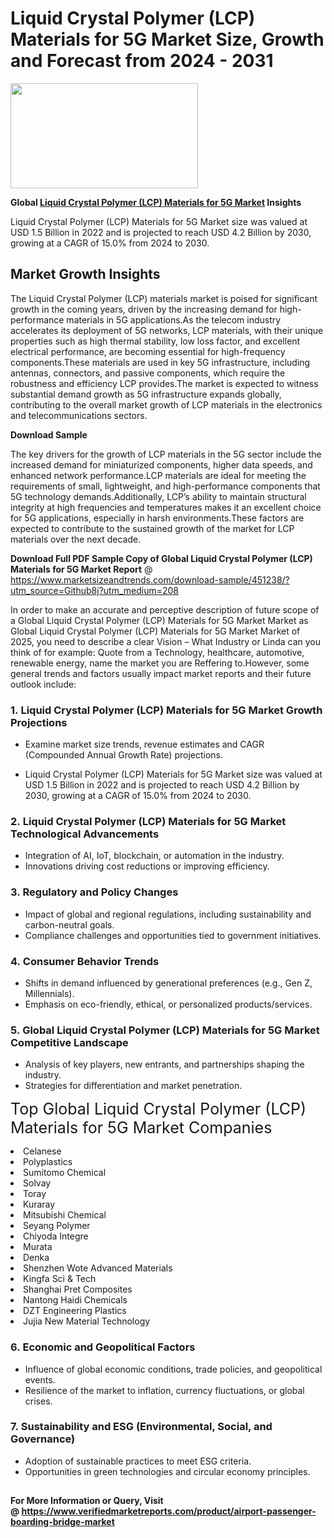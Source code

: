 <H1>Liquid Crystal Polymer (LCP) Materials for 5G Market Size, Growth and Forecast from 2024 - 2031</H1><img class="aligncenter size-medium wp-image-584254" src="https://thirdeyenews.in/wp-content/uploads/2024/09/Global-Market-Research-300x168.jpeg" alt="" width="300" height="168" /><p><strong>Global&nbsp;<a href="https://www.marketsizeandtrends.com/download-sample/451238/?utm_source=Github8j?utm_medium=208">Liquid Crystal Polymer (LCP) Materials for 5G Market</a> Insights</strong></p><p>Liquid Crystal Polymer (LCP) Materials for 5G Market size was valued at USD 1.5 Billion in 2022 and is projected to reach USD 4.2 Billion by 2030, growing at a CAGR of 15.0% from 2024 to 2030.</p><p><h2>Market Growth Insights</h2> <p>The Liquid Crystal Polymer (LCP) materials market is poised for significant growth in the coming years, driven by the increasing demand for high-performance materials in 5G applications.As the telecom industry accelerates its deployment of 5G networks, LCP materials, with their unique properties such as high thermal stability, low loss factor, and excellent electrical performance, are becoming essential for high-frequency components.These materials are used in key 5G infrastructure, including antennas, connectors, and passive components, which require the robustness and efficiency LCP provides.The market is expected to witness substantial demand growth as 5G infrastructure expands globally, contributing to the overall market growth of LCP materials in the electronics and telecommunications sectors.</p> <p><strong>Download Sample</strong></p> <p>The key drivers for the growth of LCP materials in the 5G sector include the increased demand for miniaturized components, higher data speeds, and enhanced network performance.LCP materials are ideal for meeting the requirements of small, lightweight, and high-performance components that 5G technology demands.Additionally, LCP’s ability to maintain structural integrity at high frequencies and temperatures makes it an excellent choice for 5G applications, especially in harsh environments.These factors are expected to contribute to the sustained growth of the market for LCP materials over the next decade.</p> <p><span class=""><strong>Download Full PDF Sample Copy of Global Liquid Crystal Polymer (LCP) Materials for 5G Market Report</strong> @ <a href="https://www.marketsizeandtrends.com/download-sample/451238/?utm_source=Github8j?utm_medium=208" target="_blank">https://www.marketsizeandtrends.com/download-sample/451238/?utm_source=Github8j?utm_medium=208</a></span></p><p>In order to make an accurate and perceptive description of future scope of a Global&nbsp;Liquid Crystal Polymer (LCP) Materials for 5G Market Market as Global&nbsp;Liquid Crystal Polymer (LCP) Materials for 5G Market Market of 2025, you need to describe a clear Vision &ndash; What Industry or Linda can you think of for example: Quote from a Technology, healthcare, automotive, renewable energy, name the market you are Reffering to.However, some general trends and factors usually impact market reports and their future outlook include:</p><h3>1.&nbsp;<strong>Liquid Crystal Polymer (LCP) Materials for 5G Market Growth Projections</strong></h3><ul><li>Examine market size trends, revenue estimates and CAGR (Compounded Annual Growth Rate) projections.</li><li><p>Liquid Crystal Polymer (LCP) Materials for 5G Market size was valued at USD 1.5 Billion in 2022 and is projected to reach USD 4.2 Billion by 2030, growing at a CAGR of 15.0% from 2024 to 2030.</p></li></ul><h3>2.&nbsp;<strong>Liquid Crystal Polymer (LCP) Materials for 5G Market Technological Advancements</strong></h3><ul><li>Integration of AI, IoT, blockchain, or automation in the industry.</li><li>Innovations driving cost reductions or improving efficiency.</li></ul><h3>3.&nbsp;<strong>Regulatory and Policy Changes</strong></h3><ul><li>Impact of global and regional regulations, including sustainability and carbon-neutral goals.</li><li>Compliance challenges and opportunities tied to government initiatives.</li></ul><h3>4.&nbsp;<strong>Consumer Behavior Trends</strong></h3><ul><li>Shifts in demand influenced by generational preferences (e.g., Gen Z, Millennials).</li><li>Emphasis on eco-friendly, ethical, or personalized products/services.</li></ul><h3>5.&nbsp;<strong>Global Liquid Crystal Polymer (LCP) Materials for 5G Market Competitive Landscape</strong></h3><ul><li>Analysis of key players, new entrants, and partnerships shaping the industry.</li><li>Strategies for differentiation and market penetration.</li></ul><p data-pm-slice="1 1 []"><span style="color: inherit; font-family: inherit; font-size: 25px;">Top Global Liquid Crystal Polymer (LCP) Materials for 5G Market Companies</span></p><div class="" data-test-id=""><p><li>Celanese</li><li> Polyplastics</li><li> Sumitomo Chemical</li><li> Solvay</li><li> Toray</li><li> Kuraray</li><li> Mitsubishi Chemical</li><li> Seyang Polymer</li><li> Chiyoda Integre</li><li> Murata</li><li> Denka</li><li> Shenzhen Wote Advanced Materials</li><li> Kingfa Sci & Tech</li><li> Shanghai Pret Composites</li><li> Nantong Haidi Chemicals</li><li> DZT Engineering Plastics</li><li> Jujia New Material Technology</li></p></div><h3>6.&nbsp;<strong>Economic and Geopolitical Factors</strong></h3><ul><li>Influence of global economic conditions, trade policies, and geopolitical events.</li><li>Resilience of the market to inflation, currency fluctuations, or global crises.</li></ul><h3>7.&nbsp;<strong>Sustainability and ESG (Environmental, Social, and Governance)</strong></h3><ul><li>Adoption of sustainable practices to meet ESG criteria.</li><li>Opportunities in green technologies and circular economy principles.</li></ul><h2><strong style="font-size: 14px;">For More Information or Query, Visit @&nbsp;</strong><a style="background-color: #ffffff; font-size: 14px;" href="https://www.marketsizeandtrends.com/report/liquid-crystal-polymer-lcp-materials-for-5g-market/" target="_blank">https://www.verifiedmarketreports.com/product/airport-passenger-boarding-bridge-market</a></h2>